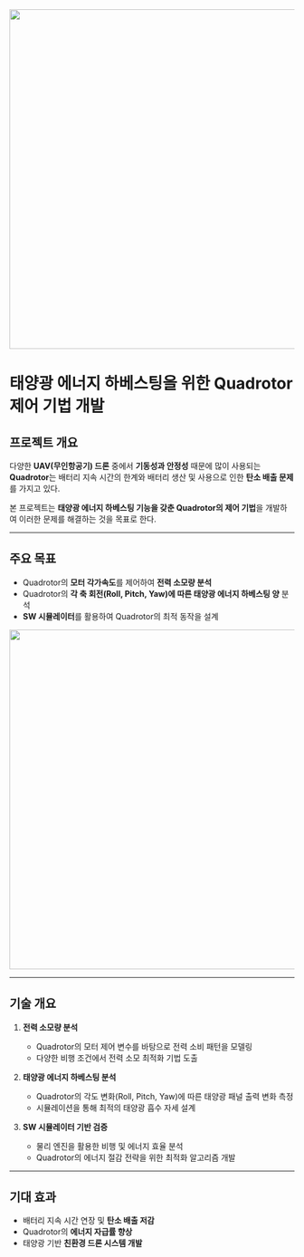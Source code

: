 <img src="https://github.com/user-attachments/assets/bc0318ec-682f-475c-b506-64d8f6a0b354" width="800" height="600">

# **태양광 에너지 하베스팅을 위한 Quadrotor 제어 기법 개발**

## 프로젝트 개요
다양한 **UAV(무인항공기) 드론** 중에서 **기동성과 안정성** 때문에 많이 사용되는 **Quadrotor**는 배터리 지속 시간의 한계와 배터리 생산 및 사용으로 인한 **탄소 배출 문제**를 가지고 있다.  

본 프로젝트는 **태양광 에너지 하베스팅 기능을 갖춘 Quadrotor의 제어 기법**을 개발하여 이러한 문제를 해결하는 것을 목표로 한다.

---

## **주요 목표**
- Quadrotor의 **모터 각가속도**를 제어하여 **전력 소모량 분석**
- Quadrotor의 **각 축 회전(Roll, Pitch, Yaw)에 따른 태양광 에너지 하베스팅 양** 분석
- **SW 시뮬레이터**를 활용하여 Quadrotor의 최적 동작을 설계

<img src="https://github.com/user-attachments/assets/22b0d1c9-83be-445e-80e9-0ceb60368fb7" width="600" height="600">

---

## **기술 개요**
1. **전력 소모량 분석**
   - Quadrotor의 모터 제어 변수를 바탕으로 전력 소비 패턴을 모델링
   - 다양한 비행 조건에서 전력 소모 최적화 기법 도출

2. **태양광 에너지 하베스팅 분석**
   - Quadrotor의 각도 변화(Roll, Pitch, Yaw)에 따른 태양광 패널 출력 변화 측정
   - 시뮬레이션을 통해 최적의 태양광 흡수 자세 설계

3. **SW 시뮬레이터 기반 검증**
   - 물리 엔진을 활용한 비행 및 에너지 효율 분석
   - Quadrotor의 에너지 절감 전략을 위한 최적화 알고리즘 개발

---

## **기대 효과**
- 배터리 지속 시간 연장 및 **탄소 배출 저감**
- Quadrotor의 **에너지 자급률 향상**
- 태양광 기반 **친환경 드론 시스템 개발**






